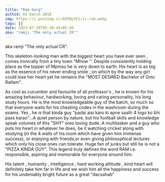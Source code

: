 ```yaml
---
title: "Ram Garg"
authid: 01-batch-2018
img: https://i.postimg.cc/02FNyYF2/ic-ram.webp
tags: []
date: 2023-07-20T05:30:43+05:30
aka: "ramji 'The only actual CR'"
---
```


aka ramji "The only actual CR".

This skeleton-looking man with the biggest heart you have ever seen , comes ironically from a tiny town "Mhow ''. Despite consistently holding place as the topper of Mpmsu he is very down to earth. His heart is as big as the essence of his never ending smile ; on which by the way any girl could lose her heart yet he remains the "MOST DESIRED Bachelor of Gmc Ratlam".

As cool as cucumber and favourite of all professor's , he is known for his amazing behaviour, hardworking, loving and caring personality, his long study hours. He is the most knowledgeable guy of the batch, so much so that everyone waits for his cheating codes in the washroom during the exams. Yes , he is that kinda guy "padai aisi karo ki apne saath 4 logo ko bhi pass karao"...A quiet person by nature, but his football skills and knowledge speak volumes of this "SHY" oreo loving dude..A multitasker and a guy who puts his heart in whatever he does, be it watching cricket along with studying (in the 4 walls of his room which have given him immense success), or enjoying with friends,or even giving philosophical lectures which only his close ones can tolerate. Huge fan of junks but still he is not a "PIZZA KINDA GUY". This legend truly defines the word RAM i.e. responsible, aspiring and memorable for everyone around him.

His talent , humanity , intelligence , hard working attitude , kind heart will definitely take him far in life and we wish him all the happiness and success for his undeniably bright future as a great "dacsahab"
